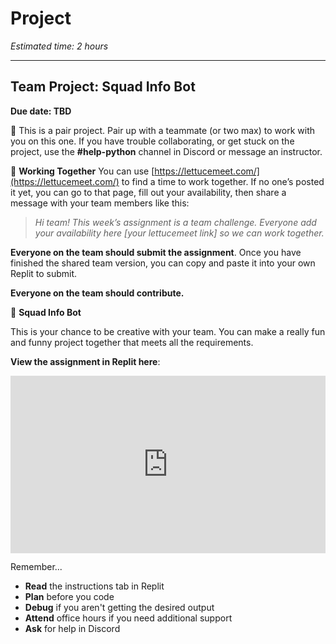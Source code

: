 # Project

_Estimated time: 2 hours_

---

## Team Project: Squad Info Bot

**Due date: TBD**

👥 This is a pair project. Pair up with a teammate (or two max) to work with you on this one.
If you have trouble collaborating, or get stuck on the project, use the **#help-python** channel in Discord or message an instructor.

🏉 **Working Together**
You can use [https://lettucemeet.com/](https://lettucemeet.com/) to find a time to work together. If no one’s posted it yet, you can go to that page, fill out your availability, then share a message with your team members like this:

> _Hi team! This week’s assignment is a team challenge. Everyone add your availability here [your lettucemeet link] so we can work together._

**Everyone on the team should submit the assignment**. Once you have finished the shared team version, you can copy and paste it into your own Replit to submit.

**Everyone on the team should contribute.**

🤖 **Squad Info Bot**

This is your chance to be creative with your team. You can make a really fun and funny project together that meets all the requirements.

**View the assignment in Replit here**: <div style="position: relative; padding-bottom: 56.25%; height: 0;"><iframe src="https://replit.com/team/kibo-fpwp5/Assignment-4-Squad-Info-Bot" frameborder="0" webkitallowfullscreen mozallowfullscreen allowfullscreen style="position: absolute; top: 0; left: 0; width: 100%; height: 100%;"></iframe></div>


Remember...

- **Read** the instructions tab in Replit
- **Plan** before you code
- **Debug** if you aren't getting the desired output
- **Attend** office hours if you need additional support
- **Ask** for help in Discord

